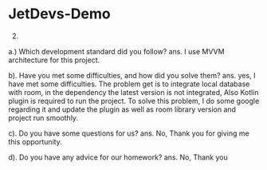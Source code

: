 # JetDevs-Demo
2) 
a.) Which development standard did you follow?
ans. I use MVVM architecture for this project.

b). Have you met some difficulties, and how did you solve them?
ans. yes, I have met some difficulties. 
	The problem get is to integrate local database with room, in the dependency the latest version is not integrated, Also Kotlin plugin is required to run the project. To solve this problem, I do some google regarding it and update the plugin as well as room library version and project run smoothly.

c). Do you have some questions for us?
ans. No, Thank you for giving me this opportunity.

d). Do you have any advice for our homework?
ans. No, Thank you
